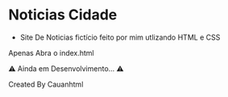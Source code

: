 # Noticias Cidade



* Site De Noticias fictício feito por mim utlizando HTML e CSS


Apenas Abra o index.html


⚠️ Ainda em Desenvolvimento... ⚠️


Created By Cauanhtml
